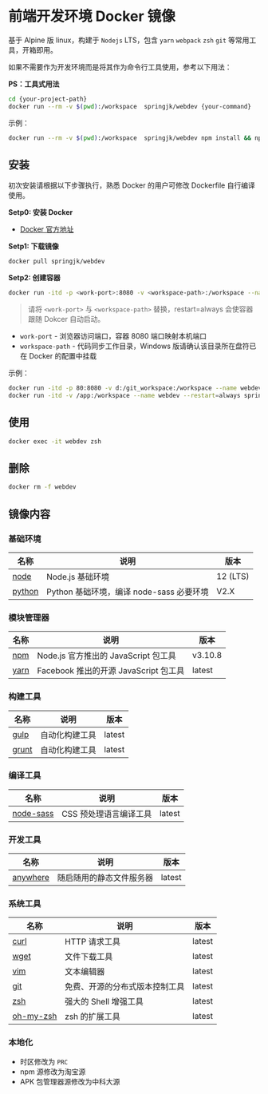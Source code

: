 # 前端开发环境 Docker 镜像
基于 Alpine 版 linux，构建于 `Nodejs` LTS，包含  `yarn` `webpack` `zsh` `git` 等常用工具，开箱即用。


如果不需要作为开发环境而是将其作为命令行工具使用，参考以下用法：

**PS：工具式用法**

```bash
cd {your-project-path}
docker run --rm -v $(pwd):/workspace  springjk/webdev {your-command}
```

示例：

```bash
docker run --rm -v $(pwd):/workspace  springjk/webdev npm install && npm run build
```

## 安装
初次安装请根据以下步骤执行，熟悉 Docker 的用户可修改 Dockerfile 自行编译使用。

**Setp0: 安装 Docker**

* [Docker 官方地址](https://www.docker.com/products/overview)

**Setp1: 下载镜像**

```bash
docker pull springjk/webdev
```

**Setp2: 创建容器**

```bash
docker run -itd -p <work-port>:8080 -v <workspace-path>:/workspace --name webdev --restart always springjk/webdev
```

> 请将 `<work-port>` 与 `<workspace-path>` 替换，restart=always 会使容器跟随 Dokcer 自动启动。

* `work-port` - 浏览器访问端口，容器 8080 端口映射本机端口
* `workspace-path` - 代码同步工作目录，Windows 版请确认该目录所在盘符已在 Docker 的配置中挂载

示例：

```bash
docker run -itd -p 80:8080 -v d:/git_workspace:/workspace --name webdev --restart=always springjk/webdev
docker run -itd -v /app:/workspace --name webdev --restart=always springjk/webdev

```

## 使用

```bash
docker exec -it webdev zsh
```

## 删除

```bash
docker rm -f webdev
```

## 镜像内容

### 基础环境

| 名称 | 说明 | 版本 |
| --- | --- | --- |
| [node](http://www.npmjs.com) | Node.js 基础环境 | 12 (LTS) |
| [python](https://www.python.org) | Python 基础环境，编译 node-sass 必要环境 | V2.X |

### 模块管理器

| 名称 | 说明 | 版本 |
| --- | --- | --- |
| [npm](http://www.npmjs.com) | Node.js 官方推出的 JavaScript 包工具 | v3.10.8 |
| [yarn](https://yarnpkg.com) | Facebook 推出的开源 JavaScript 包工具 | latest |


### 构建工具

| 名称 | 说明 | 版本 |
| --- | --- | --- |
| [gulp](http://gulpjs.com) | 自动化构建工具 | latest |
| [grunt](http://gruntjs.com) | 自动化构建工具 | latest |


### 编译工具

| 名称 | 说明 | 版本 |
| --- | --- | --- |
| [node-sass](https://www.npmjs.com/package/node-sas) | CSS 预处理语言编译工具 | latest |


### 开发工具

| 名称 | 说明 | 版本 |
| --- | --- | --- |
| [anywhere](https://www.npmjs.com/package/anywhere) | 随启随用的静态文件服务器 | latest |

### 系统工具

| 名称 | 说明 | 版本 |
| --- | --- | --- |
| [curl](https://curl.haxx.se) | HTTP 请求工具 | latest |
| [wget](http://www.gnu.org/software/wget/wget.html) | 文件下载工具 | latest |
| [vim](http://www.vim.org) | 文本编辑器 | latest |
| [git](https://git-scm.com) | 免费、开源的分布式版本控制工具 | latest |
| [zsh](http://www.zsh.org) | 强大的 Shell 增强工具 | latest |
| [oh-my-zsh](http://ohmyz.sh) | zsh 的扩展工具 | latest |

### 本地化

* 时区修改为 `PRC`
* npm 源修改为淘宝源
* APK 包管理器源修改为中科大源
